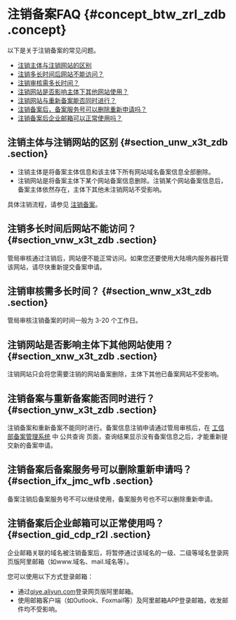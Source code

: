 # 注销备案FAQ {#concept_btw_zrl_zdb .concept}

以下是关于注销备案的常见问题。

-   [注销主体与注销网站的区别](#)
-   [注销多长时间后网站不能访问？](#)
-   [注销审核需多长时间？](#)
-   [注销网站是否影响主体下其他网站使用？](#)
-   [注销网站与重新备案能否同时进行？](#)
-   [注销备案后，备案服务号可以删除重新申请吗？](#)
-   [注销备案后企业邮箱可以正常使用吗？](#section_gid_cdp_r2l)

## 注销主体与注销网站的区别 {#section_unw_x3t_zdb .section}

-   注销主体是将备案主体信息和该主体下所有网站域名备案信息全部删除。
-   注销网站是将备案主体下某个网站备案信息删除。注销某个网站备案信息后，备案主体依然存在，主体下其他未注销网站不受影响。

具体注销流程，请参见 [注销备案](../../../../cn.zh-CN/管理查看ICP备案信息/注销备案/注销备案.md#)。

## 注销多长时间后网站不能访问？ {#section_vnw_x3t_zdb .section}

管局审核通过注销后，网站便不能正常访问。如果您还要使用大陆境内服务器托管该网站，请尽快重新提交备案申请。

## 注销审核需多长时间？ {#section_wnw_x3t_zdb .section}

管局审核注销备案的时间一般为 3-20 个工作日。

## 注销网站是否影响主体下其他网站使用？ {#section_xnw_x3t_zdb .section}

注销网站只会将您需要注销的网站备案删除，主体下其他已备案网站不受影响。

## 注销备案与重新备案能否同时进行？ {#section_ynw_x3t_zdb .section}

注销备案和重新备案不能同时进行。备案信息注销申请通过管局审核后，在 [工信部备案管理系统](http://www.beian.miit.gov.cn) 中 公共查询 页面，查询结果显示没有备案信息之后，才能重新提交新的备案申请。

## 注销备案后备案服务号可以删除重新申请吗？ {#section_ifx_jmc_wfb .section}

备案注销后备案服务号不可以继续使用，备案服务号也不可以删除重新申请。

## 注销备案后企业邮箱可以正常使用吗？ {#section_gid_cdp_r2l .section}

企业邮箱关联的域名被注销备案后，将暂停通过该域名的一级、二级等域名登录网页版阿里邮箱（如www.域名、mail.域名等）。

您可以使用以下方式登录邮箱：

-   通过[qiye.aliyun.com](http://qiye.aliyun.com/)登录网页版阿里邮箱。
-   使用邮箱客户端（如Outlook、Foxmail等）及阿里邮箱APP登录邮箱，收发邮件均不受影响。

